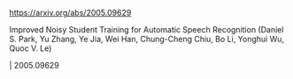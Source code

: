 https://arxiv.org/abs/2005.09629

Improved Noisy Student Training for Automatic Speech Recognition (Daniel S. Park, Yu Zhang, Ye Jia, Wei Han, Chung-Cheng Chiu, Bo Li, Yonghui Wu, Quoc V. Le)

| 2005.09629